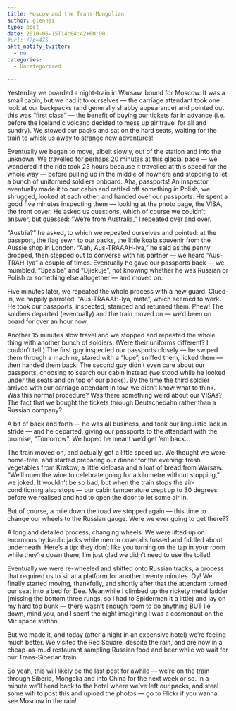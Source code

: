 ```yaml
---
title: Moscow and the Trans-Mongolian
author: glennji
type: post
date: 2010-06-15T14:04:42+00:00
#url: /?p=475
aktt_notify_twitter:
  - no
categories:
  - Uncategorized

---
```

<!-- p, li { white-space: pre-wrap; } -->

<!--StartFragment-->Yesterday we boarded a night-train in Warsaw, bound for Moscow. It was a small cabin, but we had it to ourselves &#8212; the carriage attendant took one look at our backpacks (and generally shabby appearance) and pointed out this was &#8220;first class&#8221; &#8212; the benefit of buying our tickets far in advance (i.e. before the Icelandic volcano decided to mess up air travel for all and sundry). We stowed our packs and sat on the hard seats, waiting for the train to whisk us away to strange new adventures!


  
Eventually we began to move, albeit slowly, out of the station and into the unknown. We travelled for perhaps 20 minutes at this glacial pace &#8212; we wondered if the ride took 23 hours because it travelled at this speed for the whole way &#8212; before pulling up in the middle of nowhere and stopping to let a bunch of uniformed soldiers onboard. Aha, passports! An inspector eventually made it to our cabin and rattled off something in Polish; we shrugged, looked at each other, and handed over our passports. He spent a good five minutes inspecting them &#8212; looking at the photo page, the VISA, the front cover. He asked us questions, which of course we couldn&#8217;t answer, but guessed: &#8220;We&#8217;re from Australia,&#8221; I repeated over and over.
  
&#8220;Austria?&#8221; he asked, to which we repeated ourselves and pointed: at the passport, the flag sewn to our packs, the little koala souvenir from the Aussie shop in London. &#8220;Aah, Aus-TRAAAH-lya,&#8221; he said as the penny dropped, then stepped out to converse with his partner &#8212; we heard &#8220;Aus-TRAH-lya&#8221; a couple of times. Eventually he gave our passports back &#8212; we mumbled, &#8220;Spasiba&#8221; and &#8220;Djiekuje&#8221;, not knowing whether he was Russian or Polish or something else altogether &#8212; and moved on.
  
Five minutes later, we repeated the whole process with a new guard. Clued-in, we happily parroted: &#8220;Aus-TRAAAH-lya, mate&#8221;, which seemed to work. He took our passports, inspected, stamped and returned them. Phew! The soldiers departed (eventually) and the train moved on &#8212; we&#8217;d been on board for over an hour now.
  
Another 15 minutes slow travel and we stopped and repeated the whole thing with another bunch of soldiers. (Were their uniforms different? I couldn&#8217;t tell.) The first guy inspected our passports closely &#8212; he swiped them through a machine, stared with a &#8220;lupe&#8221;, sniffed them, licked them &#8212; then handed them back. The second guy didn&#8217;t even care about our passports, choosing to search our cabin instead (we stood while he looked under the seats and on top of our packs). By the time the third soldier arrived with our carriage attendant in tow, we didn&#8217;t know what to think. Was this normal procedure? Was there something weird about our VISAs? The fact that we bought the tickets through Deutschebahn rather than a Russian company?
  
A bit of back and forth &#8212; he was all business, and took our linguistic lack in stride &#8212; and he departed, giving our passports to the attendant with the promise, &#8220;Tomorrow&#8221;. We hoped he meant we&#8217;d get &#8217;em back&#8230;
  
The train moved on, and actually got a little speed up. We thought we were home-free, and started preparing our dinner for the evening: fresh vegetables from Krakow, a little kielbasa and a loaf of bread from Warsaw. &#8220;We&#8217;ll open the wine to celebrate going for a kilometre without stopping,&#8221; we joked. It wouldn&#8217;t be so bad, but when the train stops the air-conditioning also stops &#8212; our cabin temperature crept up to 30 degrees before we realised and had to open the door to let some air in.
  
But of course, a mile down the road we stopped again &#8212; this time to change our wheels to the Russian gauge. Were we ever going to get there??
  
A long and detailed process, changing wheels. We were lifted up on enormous hydraulic jacks while men in coveralls fussed and fiddled about underneath. Here&#8217;s a tip: they don&#8217;t like you turning on the tap in your room while they&#8217;re down there; I&#8217;m just glad we didn&#8217;t need to use the toilet!
  
Eventually we were re-wheeled and shifted onto Russian tracks, a process that required us to sit at a platform for another twenty minutes. Oy! We finally started moving, thankfully, and shortly after that the attendant turned our seat into a bed for Dee. Meanwhile I climbed up the rickety metal ladder (missing the bottom three rungs, so I had to Spiderman it a little) and lay on my hard top bunk &#8212; there wasn&#8217;t enough room to do anything BUT lie down, mind you, and I spent the night imagining I was a cosmonaut on the Mir space station.
  
But we made it, and today (after a night in an expensive hotel) we&#8217;re feeling much better. We visited the Red Square, despite the rain, and are now in a cheap-as-mud restaurant sampling Russian food and beer while we wait for our Trans-Siberian train.
  
So yeah, this will likely be the last post for awhile &#8212; we&#8217;re on the train through Siberia, Mongolia and into China for the next week or so. In a minute we&#8217;ll head back to the hotel where we&#8217;ve left our packs, and steal some wifi to post this and upload the photos &#8212; go to Flickr if you wanna see Moscow in the rain!<!--EndFragment-->
